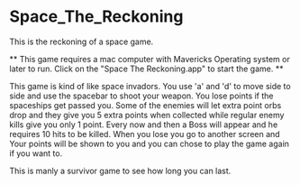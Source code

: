# Space_The_Reckoning
This is the reckoning of a space game.

**
This game requires a mac computer with Mavericks Operating system or later to run. Click on the "Space The Reckoning.app"
to start the game.
**

This game is kind of like space invadors. You use 'a' and 'd' to move side to side and use the spacebar to 
shoot your weapon. You lose points if the spaceships get passed you. Some of the enemies will let extra point
orbs drop and they give you 5 extra points when collected while regular enemy kills give you only 1 point.
Every now and then a Boss will appear and he requires 10 hits to be killed. When you lose you go to another screen 
and Your points will be shown to you and you can chose to play the game again if you want to.

This is manly a survivor game to see how long you can last.
